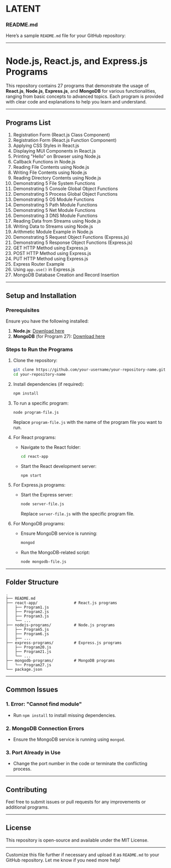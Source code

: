 # LATENT

### **README.md**

Here’s a sample `README.md` file for your GitHub repository:

---

# **Node.js, React.js, and Express.js Programs**

This repository contains 27 programs that demonstrate the usage of **React.js**, **Node.js**, **Express.js**, and **MongoDB** for various functionalities, ranging from basic concepts to advanced topics. Each program is provided with clear code and explanations to help you learn and understand.

---

## **Programs List**

1. Registration Form (React.js Class Component)  
2. Registration Form (React.js Function Component)  
3. Applying CSS Styles in React.js  
4. Displaying MUI Components in React.js  
5. Printing "Hello" on Browser using Node.js  
6. Callback Functions in Node.js  
7. Reading File Contents using Node.js  
8. Writing File Contents using Node.js  
9. Reading Directory Contents using Node.js  
10. Demonstrating 5 File System Functions  
11. Demonstrating 5 Console Global Object Functions  
12. Demonstrating 5 Process Global Object Functions  
13. Demonstrating 5 OS Module Functions  
14. Demonstrating 5 Path Module Functions  
15. Demonstrating 5 Net Module Functions  
16. Demonstrating 3 DNS Module Functions  
17. Reading Data from Streams using Node.js  
18. Writing Data to Streams using Node.js  
19. Arithmetic Module Example in Node.js  
20. Demonstrating 5 Request Object Functions (Express.js)  
21. Demonstrating 5 Response Object Functions (Express.js)  
22. GET HTTP Method using Express.js  
23. POST HTTP Method using Express.js  
24. PUT HTTP Method using Express.js  
25. Express Router Example  
26. Using `app.use()` in Express.js  
27. MongoDB Database Creation and Record Insertion  

---

## **Setup and Installation**

### **Prerequisites**
Ensure you have the following installed:
1. **Node.js**: [Download here](https://nodejs.org/)  
2. **MongoDB** (for Program 27): [Download here](https://www.mongodb.com/try/download/community)

### **Steps to Run the Programs**
1. Clone the repository:
   ```bash
   git clone https://github.com/your-username/your-repository-name.git
   cd your-repository-name
   ```

2. Install dependencies (if required):
   ```bash
   npm install
   ```

3. To run a specific program:
   ```bash
   node program-file.js
   ```
   Replace `program-file.js` with the name of the program file you want to run.

4. For React programs:
   - Navigate to the React folder:
     ```bash
     cd react-app
     ```
   - Start the React development server:
     ```bash
     npm start
     ```

5. For Express.js programs:
   - Start the Express server:
     ```bash
     node server-file.js
     ```
     Replace `server-file.js` with the specific program file.

6. For MongoDB programs:
   - Ensure MongoDB service is running:
     ```bash
     mongod
     ```
   - Run the MongoDB-related script:
     ```bash
     node mongodb-file.js
     ```

---

## **Folder Structure**

```
.
├── README.md
├── react-app/                # React.js programs
│   ├── Program1.js
│   ├── Program2.js
│   ├── Program3.js
│   └── ...
├── nodejs-programs/          # Node.js programs
│   ├── Program5.js
│   ├── Program6.js
│   ├── ...
├── express-programs/         # Express.js programs
│   ├── Program20.js
│   ├── Program21.js
│   └── ...
├── mongodb-programs/         # MongoDB programs
│   └── Program27.js
└── package.json
```

---

## **Common Issues**

### **1. Error: "Cannot find module"**
   - Run `npm install` to install missing dependencies.

### **2. MongoDB Connection Errors**
   - Ensure the MongoDB service is running using `mongod`.

### **3. Port Already in Use**
   - Change the port number in the code or terminate the conflicting process.

---

## **Contributing**

Feel free to submit issues or pull requests for any improvements or additional programs.  

---

## **License**

This repository is open-source and available under the MIT License.  

---

Customize this file further if necessary and upload it as `README.md` to your GitHub repository. Let me know if you need more help!
